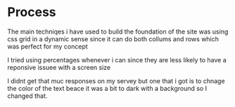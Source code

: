 # Process
The main techniqes i have used to build the foundation of the site was using css grid in a dynamic sense since it can do both collums and rows which was perfect for my concept

I tried using percentages whenever i can since they are less likely to have a reponsive issuee with a screen size

I didnt get that muc responses on my servey but one that i got is to chnage the color of the text beace it was a bit to dark with a background so I changed that.
